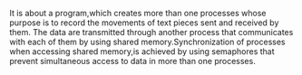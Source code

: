 It is about a program,which creates more than one processes whose purpose is to record the movements of text pieces sent and received by 
them. The data are transmitted through another process that communicates with each of them by using shared memory.Synchronization of 
processes when accessing shared memory,is achieved by using semaphores that prevent simultaneous access to data in more than one processes.
